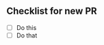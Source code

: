 <!--
Thanks for your contribution!
Please check the following to make sure your contribution follows our guideline when developing.
-->

## Checklist for new PR

- [ ] Do this
- [ ] Do that
